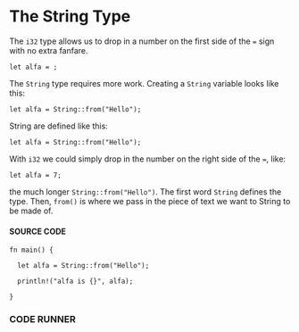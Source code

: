 # The String Type

The `i32` type allows us to drop in a
number on the first side of the `=`
sign with no extra fanfare.

```rust,noplayground
let alfa = ;
```

The `String` type requires more work.
Creating a `String` variable looks like
this:

```rust,noplayground
let alfa = String::from("Hello");
```

String are defined like this:

```rust,noplayground
let alfa = String::from("Hello");
```

With `i32` we could simply drop in the number on
the right side of the `=`, like:

```rust,noplayground
let alfa = 7;
```

the much longer `String::from("Hello")`. The first
word `String` defines the type. Then, `from()` is
where we pass in the piece of text we want to
String to be made of.

#### SOURCE CODE

```rust, noplayground, EXAMPLE1
fn main() {

  let alfa = String::from("Hello");

  println!("alfa is {}", alfa);

}
```

### CODE RUNNER

```rust, editable, CODE1

```
